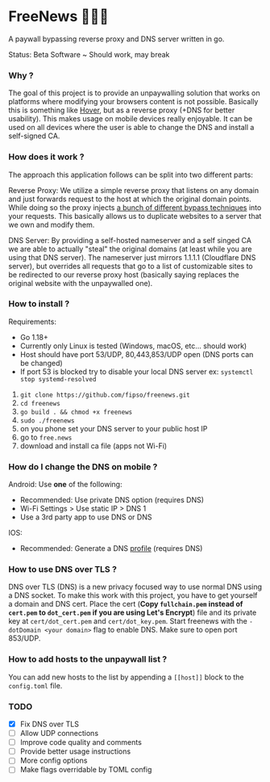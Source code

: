 # FreeNews 🔨💵🧱

A paywall bypassing reverse proxy and DNS server written in go.

Status: Beta Software ~ Should work, may break

### Why ?

The goal of this project is to provide an unpaywalling solution that works on platforms where modifying your browsers content is not possible. Basically this is something like [Hover](https://github.com/nathan-149/hover-paywalls-browser-extension), but as a reverse proxy (+DNS for better usability). This makes usage on mobile devices really enjoyable.
It can be used on all devices where the user is able to change the DNS and install a self-signed CA.

### How does it work ?

The approach this application follows can be split into two different parts:

Reverse Proxy:
We utilize a simple reverse proxy that listens on any domain and just forwards request to the host at which the original domain points. While doing so the proxy injects [a bunch of different bypass techniques](https://medium.datadriveninvestor.com/how-to-bypass-any-paywall-for-free-df87832cbff7) into your requests. This basically allows us to duplicate websites to a server that we own and modify them.

DNS Server:
By providing a self-hosted nameserver and a self singed CA we are able to actually "steal" the original domains (at least while you are using that DNS server).
The nameserver just mirrors 1.1.1.1 (Cloudflare DNS server), but overrides all requests that go to a list of customizable sites to be redirected to our reverse proxy host (basically saying replaces the original website with the unpaywalled one).

### How to install ?

Requirements:

- Go 1.18+
- Currently only Linux is tested (Windows, macOS, etc... should work)
- Host should have port 53/UDP, 80,443,853/UDP open (DNS ports can be changed)
- If port 53 is blocked try to disable your local DNS server ex: `systemctl stop systemd-resolved`

1. `git clone https://github.com/fipso/freenews.git`
2. `cd freenews`
3. `go build . && chmod +x freenews`
4. `sudo ./freenews`
5. on you phone set your DNS server to your public host IP
6. go to `free.news`
7. download and install ca file (apps not Wi-Fi)

### How do I change the DNS on mobile ?

Android:
Use **one** of the following:

- Recommended: Use private DNS option (requires DNS)
- Wi-Fi Settings > Use static IP > DNS 1
- Use a 3rd party app to use DNS or DNS

IOS:

- Recommended: Generate a DNS [profile](https://dns.notjakob.com/index.html) (requires DNS)

### How to use DNS over TLS ?

DNS over TLS (DNS) is a new privacy focused way to use normal DNS using a DNS socket.
To make this work with this project, you have to get yourself a domain and DNS cert.
Place the cert (**Copy `fullchain.pem` instead of `cert.pem` to `dot_cert.pem` if you are using Let's Encrypt**) file and its private key at `cert/dot_cert.pem` and `cert/dot_key.pem`.
Start freenews with the `-dotDomain <your domain>` flag to enable DNS. Make sure to open port 853/UDP.

### How to add hosts to the unpaywall list ?

You can add new hosts to the list by appending a `[[host]]` block to the `config.toml` file.

### TODO

- [x] Fix DNS over TLS
- [ ] Allow UDP connections
- [ ] Improve code quality and comments
- [ ] Provide better usage instructions
- [ ] More config options
- [ ] Make flags overridable by TOML config
